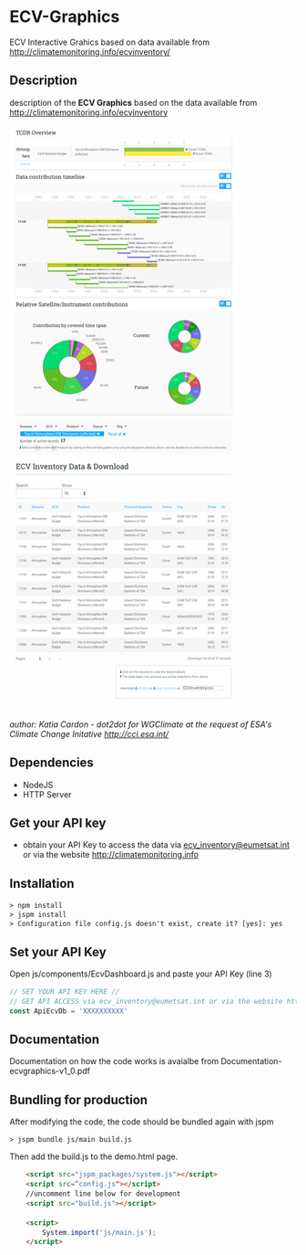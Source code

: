# ECV-Graphics
ECV Interactive Grahics based on data available from http://climatemonitoring.info/ecvinventory/

## Description

description of the **ECV Graphics**
based on the data available from
http://climatemonitoring.info/ecvinventory

![alt text](preview.png "ECV Graphics preview")

*author: Katia Cardon - dot2dot 
for WGClimate at the request of
ESA's Climate Change Initative http://cci.esa.int/*


## Dependencies

- NodeJS
- HTTP Server

## Get your API key
- obtain your API Key to access the data via ecv_inventory@eumetsat.int or via the website http://climatemonitoring.info

## Installation
```
> npm install
> jspm install
> Configuration file config.js doesn't exist, create it? [yes]: yes
```

## Set your API Key
Open js/components/EcvDashboard.js
and paste your API Key (line 3)

```js
// SET YOUR API KEY HERE //
// GET API ACCESS via ecv_inventory@eumetsat.int or via the website http://climatemonitoring.info
const ApiEcvDb = 'XXXXXXXXXX'
```

## Documentation
Documentation on how the code works is avaialbe from Documentation-ecvgraphics-v1_0.pdf

## Bundling for production
After modifying the code, the code should be bundled again with jspm 

```
> jspm bundle js/main build.js
```

Then add the build.js to the demo.html page.

```html
    <script src="jspm_packages/system.js"></script>
    <script src=“config.js"></script>
    //uncomment line below for development
    <script src="build.js"></script>

    <script>
        System.import('js/main.js');
    </script>
```
